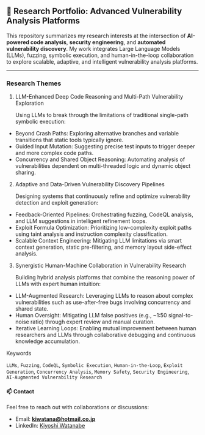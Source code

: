 ## 🔬 Research Portfolio: Advanced Vulnerability Analysis Platforms

This repository summarizes my research interests at the intersection of **AI-powered code analysis**, **security engineering**, and **automated vulnerability discovery**. My work integrates Large Language Models (LLMs), fuzzing, symbolic execution, and human-in-the-loop collaboration to explore scalable, adaptive, and intelligent vulnerability analysis platforms.

---

### Research Themes

1. LLM-Enhanced Deep Code Reasoning and Multi-Path Vulnerability Exploration <p>
   Using LLMs to break through the limitations of traditional single-path symbolic execution:

  - Beyond Crash Paths: Exploring alternative branches and variable transitions that static tools typically ignore.
  - Guided Input Mutation: Suggesting precise test inputs to trigger deeper and more complex code paths.
  - Concurrency and Shared Object Reasoning: Automating analysis of vulnerabilities dependent on multi-threaded logic and dynamic object sharing.

2. Adaptive and Data-Driven Vulnerability Discovery Pipelines

   Designing systems that continuously refine and optimize vulnerability detection and exploit generation:

  - Feedback-Oriented Pipelines: Orchestrating fuzzing, CodeQL analysis, and LLM suggestions in intelligent refinement loops.
  - Exploit Formula Optimization: Prioritizing low-complexity exploit paths using taint analysis and instruction complexity classification.
  - Scalable Context Engineering: Mitigating LLM limitations via smart context generation, static pre-filtering, and memory layout side-effect analysis.

3. Synergistic Human-Machine Collaboration in Vulnerability Research

   Building hybrid analysis platforms that combine the reasoning power of LLMs with expert human intuition:

  - LLM-Augmented Research: Leveraging LLMs to reason about complex vulnerabilities such as use-after-free bugs involving concurrency and shared state.
  - Human Oversight: Mitigating LLM false positives (e.g., ~1:50 signal-to-noise ratio) through expert review and manual curation.
  - Iterative Learning Loops: Enabling mutual improvement between human researchers and LLMs through collaborative debugging and continuous knowledge accumulation.


Keywords

`LLMs`, `Fuzzing`, `CodeQL`, `Symbolic Execution`, `Human-in-the-Loop`, `Exploit Generation`, `Concurrency Analysis`, `Memory Safety`, `Security Engineering`, `AI-Augmented Vulnerability Research`


#### 📫 Contact

Feel free to reach out with collaborations or discussions:

- Email: **kiwatana@hotmail.co.jp**
- LinkedIn: [Kiyoshi Watanabe](https://www.linkedin.com/in/kiyoshi-watanabe-06395213/)

